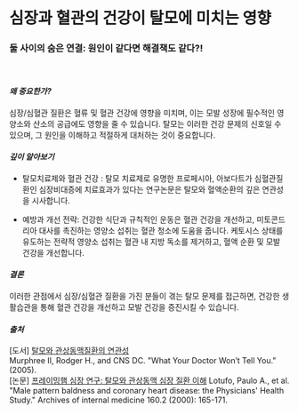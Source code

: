 
# 심장과 혈관의 건강이 탈모에 미치는 영향
  
### 둘 사이의 숨은 연결: 원인이 같다면 해결책도 같다?!   
　  
#### ***왜 중요한가?***   
심장/심혈관 질환은 혈류 및 혈관 건강에 영향을 미치며, 이는 모발 성장에 필수적인 영양소와 산소의 공급에도 영향을 줄 수 있습니다. 탈모는 이러한 건강 문제의 신호일 수 있으며, 그 원인을 이해하고 적절하게 대처하는 것이 중요합니다. 

#### ***깊이 알아보기*** 

- 탈모치료제와 혈관 건강 : 탈모 치료제로 유명한 프로페시아, 아보다트가 심혈관질환인 심장비대증에 치료효과가 있다는 연구논문은 탈모와 혈액순환의 깊은 연관성을 시사합니다. 

- 예방과 개선 전략: 건강한 식단과 규칙적인 운동은 혈관 건강을 개선하고, 미토콘드리아 대사를 촉진하는 영양소 섭취는 혈관 청소에 도움을 줍니다. 케토시스 상태를 유도하는 전략적 영양소 섭취는 혈관 내 지방 독소를 제거하고, 혈액 순환 및 모발 건강을 개선합니다. 

#### ***결론***  
이러한 관점에서 심장/심혈관 질환을 가진 분들이 겪는 탈모 문제를 접근하면, 건강한 생활습관을 통해 혈관 건강을 개선하고 모발 건강을 증진시킬 수 있습니다.

####  ***출처***
[도서] [탈모와 관상동맥질환의 연관성](28/m04/m0407/m040721)   
Murphree II, Rodger H., and CNS DC. "What Your Doctor Won’t Tell You." (2005).     
[논문] [프레이밍햄 심장 연구: 탈모와 관상동맥 심장 질환 이해](/m04/m0407)
Lotufo, Paulo A., et al. "Male pattern baldness and coronary heart disease: the Physicians' Health Study." Archives of internal medicine 160.2 (2000): 165-171.
<!--stackedit_data:
eyJoaXN0b3J5IjpbMjY5NjUxNjc5LC0xMjY5MDM4ODI4LC0yOD
g1Mjg4NjksMTE3MTU1Nzc1NCw4MTY5NzIwODMsNDk0ODQ3NDEw
LDEwMDY5Njg0OV19
-->